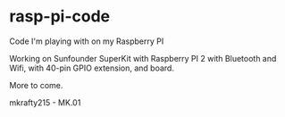 # rasp-pi-code
Code I'm playing with on my Raspberry PI

Working on Sunfounder SuperKit with Raspberry PI 2 with Bluetooth and Wifi, with 40-pin GPIO extension, and board.

More to come.

mkrafty215 - MK.01
